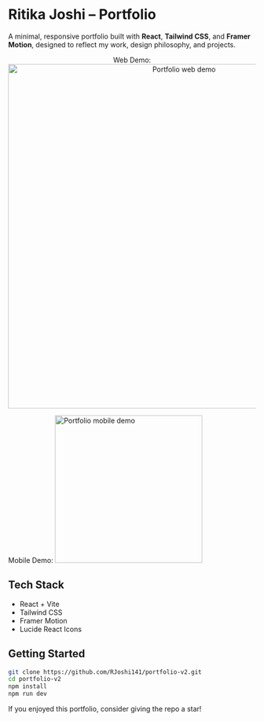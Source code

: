 # Ritika Joshi – Portfolio

A minimal, responsive portfolio built with **React**, **Tailwind CSS**, and **Framer Motion**, designed to reflect my work, design philosophy, and projects.

<p align="center">
Web Demo:
  <img src="./public/portfolio-web-demo.gif" width="700" alt="Portfolio web demo" />
  <br/>

Mobile Demo:
  <img src="./public/portfolio-mobile-demo.gif" width="300" alt="Portfolio mobile demo" />
</p>

## Tech Stack
- React + Vite  
- Tailwind CSS  
- Framer Motion  
- Lucide React Icons  


## Getting Started

```bash
git clone https://github.com/RJoshi141/portfolio-v2.git
cd portfolio-v2
npm install
npm run dev
```


If you enjoyed this portfolio, consider giving the repo a star!